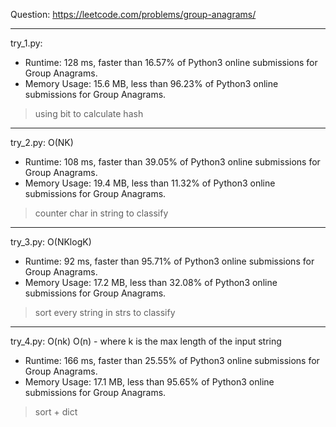 Question: https://leetcode.com/problems/group-anagrams/

---

try_1.py:
* Runtime: 128 ms, faster than 16.57% of Python3 online submissions for Group Anagrams.
* Memory Usage: 15.6 MB, less than 96.23% of Python3 online submissions for Group Anagrams.

> using bit to calculate hash

---

try_2.py: O(NK)
* Runtime: 108 ms, faster than 39.05% of Python3 online submissions for Group Anagrams.
* Memory Usage: 19.4 MB, less than 11.32% of Python3 online submissions for Group Anagrams.

> counter char in string to classify

---

try_3.py: O(NKlogK)
* Runtime: 92 ms, faster than 95.71% of Python3 online submissions for Group Anagrams.
* Memory Usage: 17.2 MB, less than 32.08% of Python3 online submissions for Group Anagrams.

> sort every string in strs to classify

---

try_4.py: O(nk) O(n) - where k is the max length of the input string

* Runtime: 166 ms, faster than 25.55% of Python3 online submissions for Group Anagrams.
* Memory Usage: 17.1 MB, less than 95.65% of Python3 online submissions for Group Anagrams.

> sort + dict

